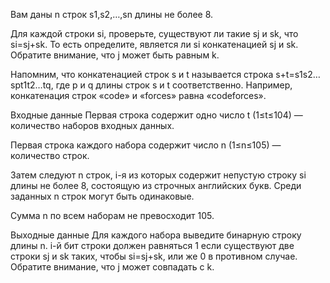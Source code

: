 Вам даны n строк s1,s2,…,sn длины не более 8.

Для каждой строки si, проверьте, существуют ли такие sj и sk, что si=sj+sk. То есть определите, является ли si конкатенацией sj и sk. Обратите внимание, что j может быть равным k.

Напомним, что конкатенацией строк s и t называется строка s+t=s1s2…spt1t2…tq, где p и q длины строк s и t соответственно. Например, конкатенация строк «code» и «forces» равна «codeforces».

Входные данные
Первая строка содержит одно число t (1≤t≤104) — количество наборов входных данных.

Первая строка каждого набора содержит число n (1≤n≤105) — количество строк.

Затем следуют n строк, i-я из которых содержит непустую строку si длины не более 8, состоящую из строчных английских букв. Среди заданных n строк могут быть одинаковые.

Сумма n по всем наборам не превосходит 105.

Выходные данные
Для каждого набора выведите бинарную строку длины n. i-й бит строки должен равняться 1 если существуют две строки sj и sk таких, чтобы si=sj+sk, или же 0 в противном случае. Обратите внимание, что j может совпадать с k.